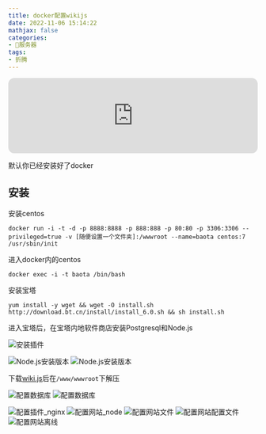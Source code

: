 ```yaml
---
title: docker配置wikijs 
date: 2022-11-06 15:14:22
mathjax: false
categories:
- 💾服务器
tags:
- 折腾
---
```


<iframe style="border-radius:12px" src="https://open.spotify.com/embed/track/1fnEaGJPQoedHBuCjU3hlm?utm_source=generator" width="100%" height="152" frameBorder="0" allowfullscreen="" allow="autoplay; clipboard-write; encrypted-media; fullscreen; picture-in-picture" loading="lazy"></iframe>


默认你已经安装好了docker

## 安装

安装centos
```
docker run -i -t -d -p 8888:8888 -p 888:888 -p 80:80 -p 3306:3306 --privileged=true -v [随便设置一个文件夹]:/wwwroot --name=baota centos:7 /usr/sbin/init
```

进入docker内的centos
```
docker exec -i -t baota /bin/bash
```


安装宝塔
```
yum install -y wget && wget -O install.sh http://download.bt.cn/install/install_6.0.sh && sh install.sh
```

进入宝塔后，在宝塔内地软件商店安装Postgresql和Node.js

![安装插件](/images/wikijs/安装插件.png)


![Node.js安装版本](/images/wikijs/安装插件_postgresql.png)
![Node.js安装版本](/images/wikijs/安装插件_nodejs.png)

下载[wiki.js](https://github.com/requarks/wiki/releases/)后在```/www/wwwroot```下解压

<!-- ![解压后看起来长这样](/images/wikijs/) -->

![配置数据库](/images/wikijs/配置数据库.png)
![配置数据库](/images/wikijs/配置数据库_2.png)

![配置插件_nginx](/images/wikijs/配置插件_nginx.png)
![配置网站_node](/images/wikijs/配置网站_node.png)
![配置网站文件](/images/wikijs/配置网站文件.png)
![配置网站配置文件](/images/wikijs/配置网站配置文件.png)
![配置网站离线](/images/wikijs/配置网站离线.png)
